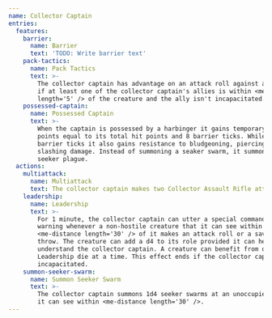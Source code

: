 ```yaml
---
name: Collector Captain
entries:
  features:
    barrier:
      name: Barrier
      text: 'TODO: Write barrier text'
    pack-tactics:
      name: Pack Tactics
      text: >-
        The collector captain has advantage on an attack roll against a creature
        if at least one of the collector captain's allies is within <me-distance
        length='5' /> of the creature and the ally isn't incapacitated.
    possessed-captain:
      name: Possessed Captain
      text: >-
        When the captain is possessed by a harbinger it gains temporary hit
        points equal to its total hit points and 8 barrier ticks. While it has
        barrier ticks it also gains resistance to bludgeoning, piercing, and
        slashing damage. Instead of summoning a seaker swarm, it summons a
        seeker plague.
  actions:
    multiattack:
      name: Multiattack
      text: The collector captain makes two Collector Assault Rifle attacks.
    leadership:
      name: Leadership
      text: >-
        For 1 minute, the collector captain can utter a special command or
        warning whenever a non-hostile creature that it can see within
        <me-distance length='30' /> of it makes an attack roll or a saving
        throw. The creature can add a d4 to its role provided it can hear and
        understand the collector captain. A creature can benefit from only one
        Leadership die at a time. This effect ends if the collector captain is
        incapacitated.
    summon-seeker-swarm:
      name: Summon Seeker Swarm
      text: >-
        The collector captain summons 1d4 seeker swarms at an unoccupied space
        it can see within <me-distance length='30' />.
---
```

